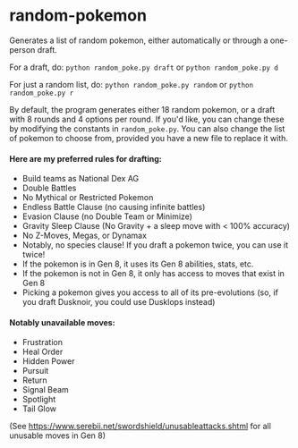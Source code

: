 # random-pokemon
Generates a list of random pokemon, either automatically or through a one-person draft.

For a draft, do:
`python random_poke.py draft` or `python random_poke.py d`

For just a random list, do:
`python random_poke.py random` or `python random_poke.py r`

By default, the program generates either 18 random pokemon, or a draft with 8 rounds and 4 options per  round. If you'd like, you can change these by modifying the constants in `random_poke.py`. You can also change the list of pokemon to choose from, provided you have a new file to replace it with.

#### Here are my preferred rules for drafting:
- Build teams as National Dex AG
- Double Battles
- No Mythical or Restricted Pokemon
- Endless Battle Clause (no causing infinite battles)
- Evasion Clause (no Double Team or Minimize)
- Gravity Sleep Clause (No Gravity + a sleep move with < 100% accuracy)
- No Z-Moves, Megas, or Dynamax
- Notably, no species clause! If you draft a pokemon twice, you can use it twice!
- If the pokemon is in Gen 8, it uses its Gen 8 abilities, stats, etc.
- If the pokemon is not in Gen 8, it only has access to moves that exist in Gen 8
- Picking a pokemon gives you access to all of its pre-evolutions (so, if you draft Dusknoir, you could use Dusklops instead)

#### Notably unavailable moves:
- Frustration
- Heal Order
- Hidden Power
- Pursuit
- Return
- Signal Beam
- Spotlight
- Tail Glow

(See https://www.serebii.net/swordshield/unusableattacks.shtml for all unusable moves in Gen 8)
